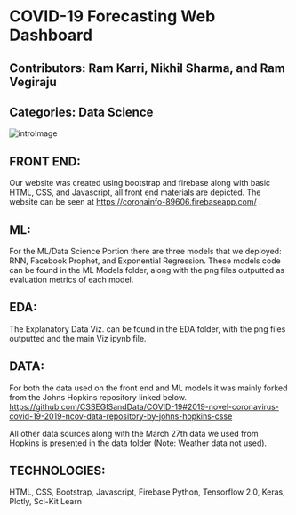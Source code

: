 # COVID-19 Forecasting Web Dashboard

## Contributors: Ram Karri, Nikhil Sharma, and Ram Vegiraju

## Categories: Data Science

![introImage](https://user-images.githubusercontent.com/48113975/77869114-5dac4880-720b-11ea-8426-9386a682cdef.PNG)


## FRONT END:

Our website was created using bootstrap and firebase along with basic HTML, CSS, and Javascript, all front end materials
are depicted. The website can be seen at https://coronainfo-89606.firebaseapp.com/ .

## ML:

For the ML/Data Science Portion there are three models that we deployed: RNN, Facebook Prophet, and Exponential Regression.
These models code can be found in the ML Models folder, along with the png files outputted as evaluation metrics of each model.

## EDA:

The Explanatory Data Viz. can be found in the EDA folder, with the png files outputted and the main Viz ipynb file.

## DATA:

For both the data used on the front end and ML models it was mainly forked from the Johns Hopkins repository linked below.
https://github.com/CSSEGISandData/COVID-19#2019-novel-coronavirus-covid-19-2019-ncov-data-repository-by-johns-hopkins-csse

All other data sources along with the March 27th data we used from Hopkins is presented in the data folder (Note: Weather data not used).

## TECHNOLOGIES:

HTML, CSS, Bootstrap, Javascript, Firebase
Python, Tensorflow 2.0, Keras, Plotly, Sci-Kit Learn
